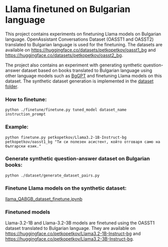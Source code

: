 

# Llama finetuned on Bulgarian language

This project contains experiments on finetuning Llama models on Bulgarian language. OpenAssistant Conversations Dataset (OASST1 and OASST2) translated to Bulgarian language is used for the finetuning. The datasets are available on https://huggingface.co/datasets/petkopetkov/oasst1_bg and https://huggingface.co/datasets/petkopetkov/oasst2_bg.

The project also contains an experiment with generating synthetic question-answer dataset based on books translated to Bulgarian language using other language models such as [BgGPT](https://huggingface.co/INSAIT-Institute/BgGPT-Gemma-2-9B-IT-v1.0) and finetuning Llama models on this dataset. The synthetic dataset generation is implemented in the [dataset folder](./dataset/generate_dataset_pairs.py).

### How to finetune:

```python ./finetune/finetune.py tuned_model dataset_name instruction_prompt```

### Example:

```python finetune.py petkopetkov/Llama3.2-1B-Instruct-bg petkopetkov/oasst1_bg "Ти си полезен асистент, който отговаря само на български език."```

### Generate synthetic question-answer dataset on Bulgarian books:

```python ./dataset/generate_dataset_pairs.py```

### Finetune Llama models on the synthetic dataset:

[llama_QABGB_dataset_finetune.ipynb](./llama_QABGB_dataset_finetune.ipynb)

### Finetuned models

Llama-3.2-1B and Llama-3.2-3B models are finetuned using the OASST1 dataset translated to Bulgarian language. They are available on https://huggingface.co/petkopetkov/Llama3.2-1B-Instruct-bg and https://huggingface.co/petkopetkov/Llama3.2-3B-Instruct-bg.

